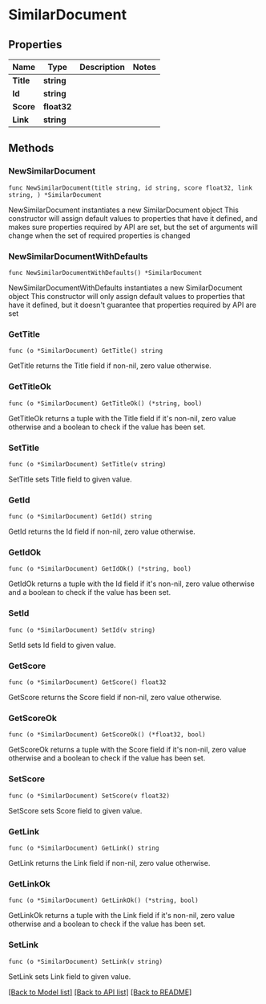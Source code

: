 # SimilarDocument

## Properties

Name | Type | Description | Notes
------------ | ------------- | ------------- | -------------
**Title** | **string** |  | 
**Id** | **string** |  | 
**Score** | **float32** |  | 
**Link** | **string** |  | 

## Methods

### NewSimilarDocument

`func NewSimilarDocument(title string, id string, score float32, link string, ) *SimilarDocument`

NewSimilarDocument instantiates a new SimilarDocument object
This constructor will assign default values to properties that have it defined,
and makes sure properties required by API are set, but the set of arguments
will change when the set of required properties is changed

### NewSimilarDocumentWithDefaults

`func NewSimilarDocumentWithDefaults() *SimilarDocument`

NewSimilarDocumentWithDefaults instantiates a new SimilarDocument object
This constructor will only assign default values to properties that have it defined,
but it doesn't guarantee that properties required by API are set

### GetTitle

`func (o *SimilarDocument) GetTitle() string`

GetTitle returns the Title field if non-nil, zero value otherwise.

### GetTitleOk

`func (o *SimilarDocument) GetTitleOk() (*string, bool)`

GetTitleOk returns a tuple with the Title field if it's non-nil, zero value otherwise
and a boolean to check if the value has been set.

### SetTitle

`func (o *SimilarDocument) SetTitle(v string)`

SetTitle sets Title field to given value.


### GetId

`func (o *SimilarDocument) GetId() string`

GetId returns the Id field if non-nil, zero value otherwise.

### GetIdOk

`func (o *SimilarDocument) GetIdOk() (*string, bool)`

GetIdOk returns a tuple with the Id field if it's non-nil, zero value otherwise
and a boolean to check if the value has been set.

### SetId

`func (o *SimilarDocument) SetId(v string)`

SetId sets Id field to given value.


### GetScore

`func (o *SimilarDocument) GetScore() float32`

GetScore returns the Score field if non-nil, zero value otherwise.

### GetScoreOk

`func (o *SimilarDocument) GetScoreOk() (*float32, bool)`

GetScoreOk returns a tuple with the Score field if it's non-nil, zero value otherwise
and a boolean to check if the value has been set.

### SetScore

`func (o *SimilarDocument) SetScore(v float32)`

SetScore sets Score field to given value.


### GetLink

`func (o *SimilarDocument) GetLink() string`

GetLink returns the Link field if non-nil, zero value otherwise.

### GetLinkOk

`func (o *SimilarDocument) GetLinkOk() (*string, bool)`

GetLinkOk returns a tuple with the Link field if it's non-nil, zero value otherwise
and a boolean to check if the value has been set.

### SetLink

`func (o *SimilarDocument) SetLink(v string)`

SetLink sets Link field to given value.



[[Back to Model list]](../README.md#documentation-for-models) [[Back to API list]](../README.md#documentation-for-api-endpoints) [[Back to README]](../README.md)


